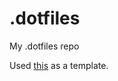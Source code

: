 # .dotfiles
My .dotfiles repo

Used [this](https://github.com/eieioxyz/Beyond-Dotfiles-in-100-Seconds) as a template.
